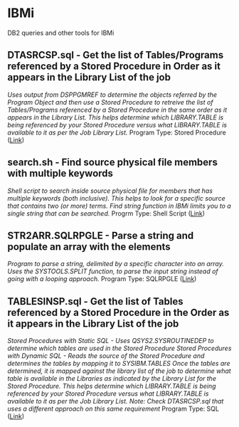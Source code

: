 # IBMi
DB2 queries and other tools for IBMi

## DTASRCSP.sql - Get the list of Tables/Programs referenced by a Stored Procedure in Order as it appears in the Library List of the job
*Uses output from DSPPGMREF to determine the objects referred by the Program Object and then use a Stored Procedure to retreive the list of Tables/Programs referenced by a Stored Procedure in the same order as it appears in the Library List. This helps determine which LIBRARY.TABLE is being referenced by your Stored Procedure versus what LIBRARY.TABLE is available to it as per the Job Library List.*
Program Type: Stored Procedure
([Link](https://gist.github.com/AbrahamReuben/e5854a184ec3704f0f9a52479e5f8ed0))

## search.sh - Find source physical file members with multiple keywords
*Shell script to search inside source physical file for members that has multiple keywords (both inclusive). This helps to look for a specific source that contains two (or more) terms. Find string function in IBMi limits you to a single string that can be searched.*
Progrm Type: Shell Script
([Link](https://gist.github.com/AbrahamReuben/287c3b9603f89a35bfb473f95f8592d7))

## STR2ARR.SQLRPGLE - Parse a string and populate an array with the elements
*Program to parse a string, delimited by a specific character into an array. Uses the SYSTOOLS.SPLIT function, to parse the input string instead of going with a looping approach.*
Program Type: SQLRPGLE
([Link](https://gist.github.com/AbrahamReuben/d4bdad7bf631c7fb45e3608bb4259fe5))

## TABLESINSP.sql - Get the list of Tables referenced by a Stored Procedure in the Order as it appears in the Library List of the job
*Stored Procedures with Static SQL - Uses QSYS2.SYSROUTINEDEP to determine which tables are used in the Stored Procedure
Stored Procedures with Dynamic SQL - Reads the source of the Stored Procedure and determines the tables by mapping it to SYSIBM.TABLES
Once the tables are determined, it is mapped against the library list of the job to determine what table is available in the Libraries as indicated by the Library List for the Stored Procedure. This helps determine which LIBRARY.TABLE is being referenced by your Stored Procedure versus what LIBRARY.TABLE is available to it as per the Job Library List.
Note: Check DTASRCSP.sql that uses a different approach on this same requirement*
Program Type: SQL
([Link](https://gist.github.com/AbrahamReuben/5b625300b203f1ebbf3d88b1679a2c43))
